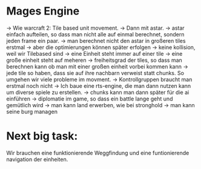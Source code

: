 # Mages Engine

-> Wie warcraft 2: Tile based unit movement.
-> Dann mit astar.
-> astar einfach aufteilen, so dass man nicht alle auf einmal 
   berechnet, sondern jeden frame ein paar.
-> man berechnet nicht den astar in großeren tiles erstmal
-> aber die optimierungen können später erfolgen
-> keine kollision, weil wir Tilebased sind
-> eine Einheit steht immer auf einer tile 
-> eine große einheit steht auf meheren
-> freiheitsgrad der tiles, so dass man berechnen kann ob
   man mit einer großen einheit vorbei kommen kann
-> jede tile so haben, dass sie auf ihre nachbarn verweist
   statt chunks. So umgehen wir viele probleme im movment.
-> Kontrollgruppen braucht man erstmal noch nicht
-> Ich baue eine rts-engine, die man dann nutzen kann um 
   diverse spiele zu erstellen.
-> chunks kann man dann später für die ai einführen
-> diplomatie im game, so dass ein battle lange geht und gemütlich wird
-> man kann land erwerben, wie bei stronghold
-> man kann seine burg managen

# Next big task:

Wir brauchen eine funktionierende Weggfindung und eine funtionierende 
navigation der einheiten.